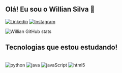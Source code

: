 ## Olá! Eu sou o Willian Silva 👋
[![Linkedin](https://img.shields.io/badge/LinkedIn-0077B5?style=for-the-badge&logo=linkedin&logoColor=white)](https://www.linkedin.com/in/robson-willian-918a62143/)
[![Instagram](	https://img.shields.io/badge/Instagram-E4405F?style=for-the-badge&logo=instagram&logoColor=white)](https://www.instagram.com/robson_wsilva/)

![Willian GitHub stats](https://github-readme-stats.vercel.app/api?username=williansilva1&show_icons=true&theme=dracula)

## Tecnologias que estou estudando!
<div style="display: inline_block"><br/> 
  <img aling="center" alt="python" src="https://img.shields.io/badge/Python-3776AB?style=for-the-badge&logo=python&logoColor=white"/>
    <img aling="center" alt="java" src="https://img.shields.io/badge/Java-ED8B00?style=for-the-badge&logo=openjdk&logoColor=white"/>
  <img aling="center" alt="javaScript" src="https://img.shields.io/badge/JavaScript-F7DF1E?style=for-the-badge&logo=javascript&logoColor=black"/>
  <img aling="center" alt="html5" src="https://img.shields.io/badge/HTML5-E34F26?style=for-the-badge&logo=html5&logoColor=white"/>
</div><br/>
